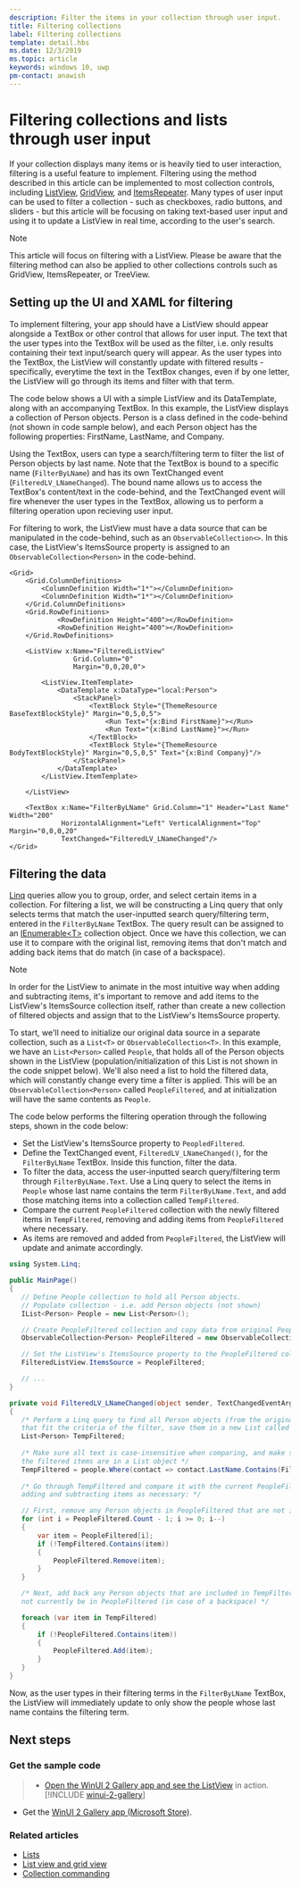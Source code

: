 ```yaml
---
description: Filter the items in your collection through user input.
title: Filtering collections
label: Filtering collections
template: detail.hbs
ms.date: 12/3/2019
ms.topic: article
keywords: windows 10, uwp
pm-contact: anawish
---
```


# Filtering collections and lists through user input
If your collection displays many items or is heavily tied to user interaction, filtering is a useful feature to implement. Filtering using the method described in this article can be implemented to most collection controls, including [ListView](/windows/windows-app-sdk/api/winrt/microsoft.UI.Xaml.Controls.ListView), [GridView](/windows/windows-app-sdk/api/winrt/microsoft.ui.xaml.controls.gridview), and [ItemsRepeater](/uwp/api/microsoft.ui.xaml.controls.itemsrepeater?view=winui-2.2&preserve-view=true). Many types of user input can be used to filter a collection - such as checkboxes, radio buttons, and sliders - but this article will be focusing on taking text-based user input and using it to update a ListView in real time, according to the user's search. 

> [!NOTE]
> This article will focus on filtering with a ListView. Please be aware that the filtering method can also be applied to other collections controls such as GridView, ItemsRepeater, or TreeView.

## Setting up the UI and XAML for filtering
To implement filtering, your app should have a ListView should appear alongside a TextBox or other control that allows for user input. The text that the user types into the TextBox will be used as the filter, i.e. only results containing their text input/search query will appear. As the user types into the TextBox, the ListView will constantly update with filtered results - specifically, everytime the text in the TextBox changes, even if by one letter, the ListView will go through its items and filter with that term.

The code below shows a UI with a simple ListView and its DataTemplate, along with an accompanying TextBox. In this example, the ListView displays a collection of Person objects. Person is a class defined in the code-behind (not shown in code sample below), and each Person object has the following properties: FirstName, LastName, and Company.

Using the TextBox, users can type a search/filtering term to filter the list of Person objects by last name. Note that the TextBox is bound to a specific name (`FilterByLName`) and has its own TextChanged event (`FilteredLV_LNameChanged`). The bound name allows us to access the TextBox's content/text in the code-behind, and the TextChanged event will fire whenever the user types in the TextBox, allowing us to perform a filtering operation upon recieving user input. 

For filtering to work, the ListView must have a data source that can be manipulated in the code-behind, such as an `ObservableCollection<>`. In this case, the ListView's ItemsSource property is assigned to an `ObservableCollection<Person>` in the code-behind. 

```xaml
<Grid>
    <Grid.ColumnDefinitions>
        <ColumnDefinition Width="1*"></ColumnDefinition>
        <ColumnDefinition Width="1*"></ColumnDefinition>
    </Grid.ColumnDefinitions>
    <Grid.RowDefinitions>
            <RowDefinition Height="400"></RowDefinition>
            <RowDefinition Height="400"></RowDefinition>
    </Grid.RowDefinitions>

    <ListView x:Name="FilteredListView"
                Grid.Column="0"
                Margin="0,0,20,0">

        <ListView.ItemTemplate>
            <DataTemplate x:DataType="local:Person">
                <StackPanel>
                    <TextBlock Style="{ThemeResource BaseTextBlockStyle}" Margin="0,5,0,5">
                        <Run Text="{x:Bind FirstName}"></Run>
                        <Run Text="{x:Bind LastName}"></Run>
                    </TextBlock>
                    <TextBlock Style="{ThemeResource BodyTextBlockStyle}" Margin="0,5,0,5" Text="{x:Bind Company}"/>
                </StackPanel>
            </DataTemplate>
        </ListView.ItemTemplate>

    </ListView>

    <TextBox x:Name="FilterByLName" Grid.Column="1" Header="Last Name" Width="200"
             HorizontalAlignment="Left" VerticalAlignment="Top" Margin="0,0,0,20"
             TextChanged="FilteredLV_LNameChanged"/>
</Grid>
```
## Filtering the data
[Linq](/dotnet/csharp/programming-guide/concepts/linq/introduction-to-linq-queries) queries allow you to group, order, and select certain items in a collection. For filtering a list, we will be constructing a Linq query that only selects terms that match the user-inputted search query/filtering term, entered in the `FilterByLName` TextBox. The query result can be assigned to an [IEnumerable\<T>](/dotnet/api/system.collections.generic.ienumerable-1) collection object. Once we have this collection, we can use it to compare with the original list, removing items that don't match and adding back items that do match (in case of a backspace).

> [!NOTE]
> In order for the ListView to animate in the most intuitive way when adding and subtracting items, it's important to remove and add items to the ListView's ItemsSource collection itself, rather than create a new collection of filtered objects and assign that to the ListView's ItemsSource property.

To start, we'll need to initialize our original data source in a separate collection, such as a `List<T>` or `ObservableCollection<T>`. In this example, we have an `List<Person>` called `People`, that holds all of the Person objects shown in the ListView (population/initialization of this List is not shown in the code snippet below). We'll also need a list to hold the filtered data, which will constantly change every time a filter is applied. This will be an `ObservableCollection<Person>` called `PeopleFiltered`, and at initialization will have the same contents as `People`.
 
The code below performs the filtering operation through the following steps, shown in the code below:
 - Set the ListView's ItemsSource property to `PeopledFiltered`. 
 - Define the TextChanged event, `FilteredLV_LNameChanged()`, for the `FilterByLName` TextBox. Inside this function, filter the data.
 - To filter the data, access the user-inputted search query/filtering term through `FilterByLName.Text`. Use a Linq query to select the items in `People` whose last name contains the term `FilterByLName.Text`, and add those matching items into a collection called `TempFiltered`.
 - Compare the current `PeopleFiltered` collection with the newly filtered items in `TempFiltered`, removing and adding items from `PeopleFiltered` where necessary.
 - As items are removed and added from `PeopleFiltered`, the ListView will update and animate accordingly.

 ```csharp
using System.Linq;

public MainPage()
{
    // Define People collection to hold all Person objects. 
    // Populate collection - i.e. add Person objects (not shown)
    IList<Person> People = new List<Person>();

    // Create PeopleFiltered collection and copy data from original People collection
    ObservableCollection<Person> PeopleFiltered = new ObservableCollection<Person>(People);

    // Set the ListView's ItemsSource property to the PeopleFiltered collection
    FilteredListView.ItemsSource = PeopleFiltered;

    // ... 
}

private void FilteredLV_LNameChanged(object sender, TextChangedEventArgs e)
{
    /* Perform a Linq query to find all Person objects (from the original People collection)
    that fit the criteria of the filter, save them in a new List called TempFiltered. */
    List<Person> TempFiltered;
    
    /* Make sure all text is case-insensitive when comparing, and make sure 
    the filtered items are in a List object */
    TempFiltered = people.Where(contact => contact.LastName.Contains(FilterByLName.Text, StringComparison.InvariantCultureIgnoreCase)).ToList();
    
    /* Go through TempFiltered and compare it with the current PeopleFiltered collection,
    adding and subtracting items as necessary: */

    // First, remove any Person objects in PeopleFiltered that are not in TempFiltered
    for (int i = PeopleFiltered.Count - 1; i >= 0; i--)
    {
        var item = PeopleFiltered[i];
        if (!TempFiltered.Contains(item))
        {
            PeopleFiltered.Remove(item);
        }
    }

    /* Next, add back any Person objects that are included in TempFiltered and may 
    not currently be in PeopleFiltered (in case of a backspace) */

    foreach (var item in TempFiltered)
    {
        if (!PeopleFiltered.Contains(item))
        {
            PeopleFiltered.Add(item);
        }
    }
}
 ```

Now, as the user types in their filtering terms in the `FilterByLName` TextBox, the ListView will immediately update to only show the people whose last name contains the filtering term.

## Next steps

### Get the sample code
> - [Open the WinUI 2 Gallery app and see the ListView](winui2gallery:/item/ListView) in action. [!INCLUDE [winui-2-gallery](../../../includes/winui-2-gallery.md)]
- Get the [WinUI 2 Gallery app (Microsoft Store)](https://www.microsoft.com/store/productId/9MSVH128X2ZT).

### Related articles
- [Lists](lists.md)
- [List view and grid view](listview-and-gridview.md)
- [Collection commanding](collection-commanding.md)
